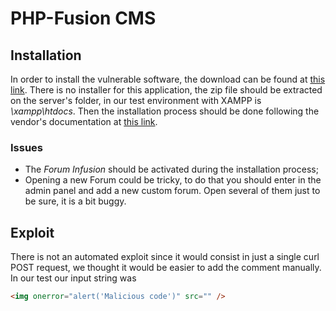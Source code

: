 # PHP-Fusion CMS

## Installation

In order to install the vulnerable software, the download can be found at [this link](https://sourceforge.net/projects/php-fusion/files/PHP-Fusion%20Archives/9.x/PHP-Fusion%209.03.50.zip/download).
There is no installer for this application, the zip file should be extracted on the server's folder, in our test environment with XAMPP is *\xampp\htdocs*. 
Then the installation process should be done following the vendor's documentation at [this link](https://www.php-fusion.co.uk/infusions/wiki/index.php?cat_id=225).

### Issues

- The *Forum Infusion* should be activated during the installation process;
- Opening a new Forum could be tricky, to do that you should enter in the admin panel and add a new custom forum. Open several of them just to be sure, it is a bit buggy. 

## Exploit

There is not an automated exploit since it would consist in just a single curl POST request, we thought it would be easier to add the comment manually. In our test our input string was 

```html
<img onerror="alert('Malicious code')" src="" />
```


